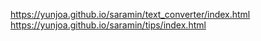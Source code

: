 https://yunjoa.github.io/saramin/text_converter/index.html
https://yunjoa.github.io/saramin/tips/index.html
